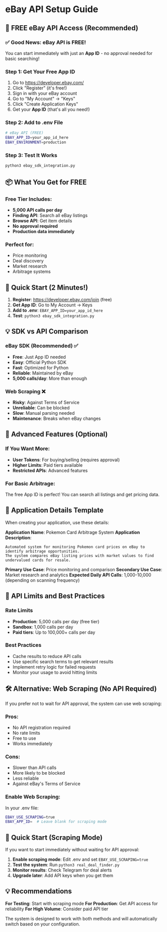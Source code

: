 # eBay API Setup Guide

## 🏪 FREE eBay API Access (Recommended)

### ✅ Good News: eBay API is FREE!

You can start immediately with just an **App ID** - no approval needed for basic searching!

### Step 1: Get Your Free App ID
1. Go to https://developer.ebay.com/
2. Click "Register" (it's free!)
3. Sign in with your eBay account
4. Go to "My Account" → "Keys" 
5. Click "Create Application Keys"
6. Get your **App ID** (that's all you need!)

### Step 2: Add to .env File
```bash
# eBay API (FREE)
EBAY_APP_ID=your_app_id_here
EBAY_ENVIRONMENT=production
```

### Step 3: Test It Works
```bash
python3 ebay_sdk_integration.py
```

## 📦 What You Get for FREE

### Free Tier Includes:
- **5,000 API calls per day**
- **Finding API**: Search all eBay listings
- **Browse API**: Get item details
- **No approval required**
- **Production data immediately**

### Perfect for:
- Price monitoring
- Deal discovery
- Market research
- Arbitrage systems

## 🚀 Quick Start (2 Minutes!)

1. **Register**: https://developer.ebay.com/join (free)
2. **Get App ID**: Go to My Account → Keys
3. **Add to .env**: `EBAY_APP_ID=your_app_id_here`
4. **Test**: `python3 ebay_sdk_integration.py`

## 💡 SDK vs API Comparison

### eBay SDK (Recommended) ✅
- **Free**: Just App ID needed
- **Easy**: Official Python SDK
- **Fast**: Optimized for Python
- **Reliable**: Maintained by eBay
- **5,000 calls/day**: More than enough

### Web Scraping ❌
- **Risky**: Against Terms of Service
- **Unreliable**: Can be blocked
- **Slow**: Manual parsing needed
- **Maintenance**: Breaks when eBay changes

## 🔧 Advanced Features (Optional)

### If You Want More:
- **User Tokens**: For buying/selling (requires approval)
- **Higher Limits**: Paid tiers available
- **Restricted APIs**: Advanced features

### For Basic Arbitrage:
The free App ID is perfect! You can search all listings and get pricing data.

## 📝 Application Details Template

When creating your application, use these details:

**Application Name**: Pokemon Card Arbitrage System
**Application Description**: 
```
Automated system for monitoring Pokemon card prices on eBay to identify arbitrage opportunities. 
The system compares eBay listing prices with market values to find undervalued cards for resale.
```

**Primary Use Case**: Price monitoring and comparison
**Secondary Use Case**: Market research and analytics
**Expected Daily API Calls**: 1,000-10,000 (depending on scanning frequency)

## 🔐 API Limits and Best Practices

### Rate Limits
- **Production**: 5,000 calls per day (free tier)
- **Sandbox**: 1,000 calls per day
- **Paid tiers**: Up to 100,000+ calls per day

### Best Practices
- Cache results to reduce API calls
- Use specific search terms to get relevant results
- Implement retry logic for failed requests
- Monitor your usage to avoid hitting limits

## 🛠️ Alternative: Web Scraping (No API Required)

If you prefer not to wait for API approval, the system can use web scraping:

### Pros:
- No API registration required
- No rate limits
- Free to use
- Works immediately

### Cons:
- Slower than API calls
- More likely to be blocked
- Less reliable
- Against eBay's Terms of Service

### Enable Web Scraping:
In your .env file:
```bash
EBAY_USE_SCRAPING=true
EBAY_APP_ID=  # Leave blank for scraping mode
```

## 🚀 Quick Start (Scraping Mode)

If you want to start immediately without waiting for API approval:

1. **Enable scraping mode**: Edit .env and set `EBAY_USE_SCRAPING=true`
2. **Test the system**: Run `python3 real_deal_finder.py`
3. **Monitor results**: Check Telegram for deal alerts
4. **Upgrade later**: Add API keys when you get them

## 💡 Recommendations

**For Testing**: Start with scraping mode
**For Production**: Get API access for reliability
**For High Volume**: Consider paid API tier

The system is designed to work with both methods and will automatically switch based on your configuration.

